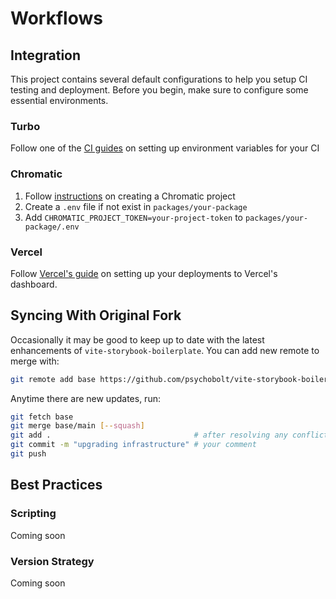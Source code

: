 # Workflows

## Integration

This project contains several default configurations to help you setup CI testing and deployment. Before you begin, make sure to configure some essential environments.

### Turbo

Follow one of the [CI guides](https://turbo.build/repo/docs/ci) on setting up environment variables for your CI

### Chromatic

1. Follow [instructions](https://www.chromatic.com/docs/setup) on creating a Chromatic project
2. Create a `.env` file if not exist in `packages/your-package`
3. Add `CHROMATIC_PROJECT_TOKEN=your-project-token` to `packages/your-package/.env`

### Vercel

Follow [Vercel's guide](https://vercel.com/docs/getting-started-with-vercel) on setting up your deployments to Vercel's dashboard.

## Syncing With Original Fork

Occasionally it may be good to keep up to date with the latest enhancements of `vite-storybook-boilerplate`. You can add new remote to merge with:

```sh
git remote add base https://github.com/psychobolt/vite-storybook-boilerplate.git
```

Anytime there are new updates, run:

```sh
git fetch base
git merge base/main [--squash]
git add .                                # after resolving any conflicts
git commit -m "upgrading infrastructure" # your comment
git push
```

## Best Practices

### Scripting

Coming soon

### Version Strategy

Coming soon
